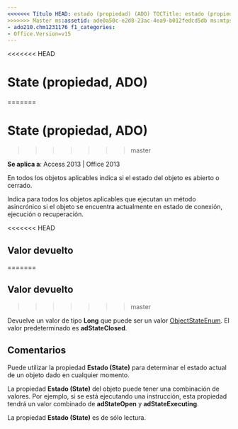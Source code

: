 ```yaml
---
<<<<<<< Título HEAD: estado (propiedad) (ADO) TOCTitle: estado (propiedad) (ADO) === título: estado (propiedad, ADO) TOCTitle: estado (propiedad, ADO)
>>>>>>> Master ms:assetid: ade0a50c-e2d8-23ac-4ea9-b012fedcd5db ms:mtpsurl: https://msdn.microsoft.com/library/JJ249819(v=office.15) ms:contentKeyID: ms.date 48547053: 18/09/2015 mtps_version: Office.15 f1_keywords:
- ado210.chm1231176 f1_categories:
- Office.Version=v15
---
```


<<<<<<< HEAD
# <a name="state-property-ado"></a>State (propiedad, ADO)
=======
# <a name="state-property-ado"></a>State (propiedad, ADO)
>>>>>>> master


**Se aplica a**: Access 2013 | Office 2013

En todos los objetos aplicables indica si el estado del objeto es abierto o cerrado.

Indica para todos los objetos aplicables que ejecutan un método asincrónico si el objeto se encuentra actualmente en estado de conexión, ejecución o recuperación.

<<<<<<< HEAD
## <a name="return-value"></a>Valor devuelto
=======
## <a name="return-value"></a>Valor devuelto
>>>>>>> master

Devuelve un valor de tipo **Long** que puede ser un valor [ObjectStateEnum](objectstateenum.md). El valor predeterminado es **adStateClosed**.

## <a name="remarks"></a>Comentarios

Puede utilizar la propiedad **Estado (State)** para determinar el estado actual de un objeto dado en cualquier momento.

La propiedad **Estado (State)** del objeto puede tener una combinación de valores. Por ejemplo, si se está ejecutando una instrucción, esta propiedad tendrá un valor combinado de **adStateOpen** y **adStateExecuting**.

La propiedad **Estado (State)** es de sólo lectura.

